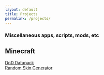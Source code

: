 ```yaml
---
layout: default
title: Projects
permalink: /projects/
---
```


### Miscellaneous apps, scripts, mods, etc

## Minecraft
[DnD Datapack](https://github.com/kraggle09/dnd-datapack)  
[Random Skin Generator](https://github.com/kraggle09/random-skin-generator)

